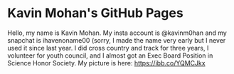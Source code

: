 # Kavin Mohan's GitHub Pages

Hello, my name is Kavin Mohan.  My insta account is @kavinm0han and my snapchat is ihavenoname00 (sorry, I made the name very early but I never used it since last year.  I did cross country and track for three years, I volunteer for youth council, and I almost got an Exec Board Position in Science Honor Society.  My picture is here: https://ibb.co/YQMCJkx
